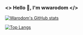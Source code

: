 ### <> Hello 👋, I'm wwarodom </>

[![Warodom's GitHub stats](https://github-readme-stats-sigma-five.vercel.app/api?username=wwarodom)](https://github.com/wwarodom/wwarodom)

[![Top Langs](https://github-readme-stats-sigma-five.vercel.app/api/top-langs/?username=wwarodom&layout=compact)](https://github.com/wwarodom/wwarodom)

<!--
**wwarodom/wwarodom** is a ✨ _special_ ✨ repository because its `README.md` (this file) appears on your GitHub profile.

Here are some ideas to get you started:

- 🔭 I’m currently working on ...
- 🌱 I’m currently learning ...
- 👯 I’m looking to collaborate on ...
- 🤔 I’m looking for help with ...
- 💬 Ask me about ...
- 📫 How to reach me: ...
- 😄 Pronouns: ...
- ⚡ Fun fact: ...
-->
